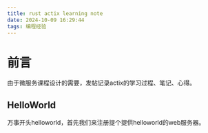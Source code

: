 ```yaml
---
title: rust actix learning note
date: 2024-10-09 16:29:44
tags: 编程经验
---
```


# 前言
由于微服务课程设计的需要，发帖记录actix的学习过程、笔记、心得。

## HelloWorld

万事开头helloworld，首先我们来注册提个提供helloworld的web服务器。
